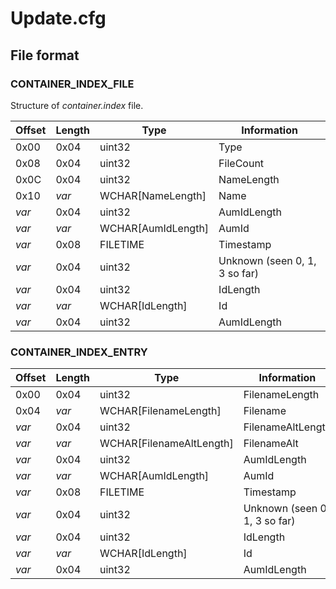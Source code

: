 # Update.cfg

## File format

### CONTAINER_INDEX_FILE
Structure of *container.index* file.

| Offset | Length | Type               | Information                    |
| ------ | ------ | ------------------ | ------------------------------ |
| 0x00   | 0x04   | uint32             | Type                           |
| 0x08   | 0x04   | uint32             | FileCount                      |
| 0x0C   | 0x04   | uint32             | NameLength                     |
| 0x10   | *var*  | WCHAR[NameLength]  | Name                           |
| *var*  | 0x04   | uint32             | AumIdLength                    |
| *var*  | *var*  | WCHAR[AumIdLength] | AumId                          |
| *var*  | 0x08   | FILETIME           | Timestamp                      |
| *var*  | 0x04   | uint32             | Unknown (seen 0, 1, 3 so far)  |
| *var*  | 0x04   | uint32             | IdLength                       |
| *var*  | *var*  | WCHAR[IdLength]    | Id                             |
| *var*  | 0x04   | uint32             | AumIdLength                    |

### CONTAINER_INDEX_ENTRY

| Offset | Length | Type                     | Information                    |
| ------ | ------ | ------------------------ | ------------------------------ |
| 0x00   | 0x04   | uint32                   | FilenameLength                 |
| 0x04   | *var*  | WCHAR[FilenameLength]    | Filename                       |
| *var*  | 0x04   | uint32                   | FilenameAltLength              |
| *var*  | *var*  | WCHAR[FilenameAltLength] | FilenameAlt                    |
| *var*  | 0x04   | uint32                   | AumIdLength                    |
| *var*  | *var*  | WCHAR[AumIdLength]       | AumId                          |
| *var*  | 0x08   | FILETIME                 | Timestamp                      |
| *var*  | 0x04   | uint32                   | Unknown (seen 0, 1, 3 so far)  |
| *var*  | 0x04   | uint32                   | IdLength                       |
| *var*  | *var*  | WCHAR[IdLength]          | Id                             |
| *var*  | 0x04   | uint32                   | AumIdLength                    |